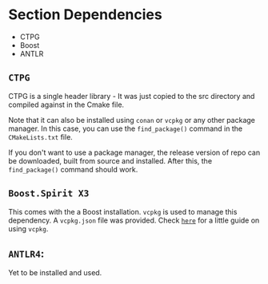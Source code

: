 # Section Dependencies 

* CTPG
* Boost
* ANTLR


## `CTPG`
CTPG is a single header library - It was just copied to the src directory and compiled against in the Cmake file. 

Note that it can also be installed using `conan` or `vcpkg` or any other package manager. In this case, you can use the `find_package()` command in the `CMakeLists.txt` file. 

If you don't want to use a package manager, the release version of repo can be downloaded, built from source and installed. After this, the `find_package()` command should work.


## `Boost.Spirit X3`
This comes with the a Boost installation. `vcpkg` is used to manage this dependency. A `vcpkg.json` file was provided. Check [`here`](../README.MD#dependency-management) for a little guide on using `vcpkg`.


## `ANTLR4`:
Yet to be installed and used.
